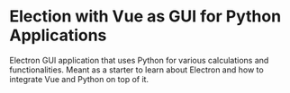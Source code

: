 # Election with Vue as GUI for Python Applications
Electron GUI application that uses Python for various calculations and functionalities. Meant as a starter to learn about Electron and how to integrate Vue and Python on top of it.
